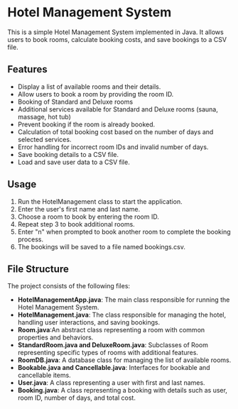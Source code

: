 # Hotel Management System
This is a simple Hotel Management System implemented in Java. It allows users to book rooms, calculate booking costs, and save bookings to a CSV file.
## Features
* Display a list of available rooms and their details.
* Allow users to book a room by providing the room ID.
* Booking of Standard and Deluxe rooms
* Additional services available for Standard and Deluxe rooms (sauna, massage, hot tub)
* Prevent booking if the room is already booked.
* Calculation of total booking cost based on the number of days and selected services.
* Error handling for incorrect room IDs and invalid number of days.
* Save booking details to a CSV file.
* Load and save user data to a CSV file.
## Usage
1. Run the HotelManagement class to start the application.
2.   Enter the user's first name and last name.
3.   Choose a room to book by entering the room ID.
4.   Repeat step 3 to book additional rooms.
5.   Enter "n" when prompted to book another room to complete the booking process.
6.   The bookings will be saved to a file named bookings.csv.
## File Structure
The project consists of the following files:
* **HotelManagementApp.java**: The main class responsible for running the Hotel Management System.
*  **HotelManagement.java**: The class responsible for managing the hotel, handling user interactions, and saving bookings.
*  **Room.java**:An abstract class representing a room with common properties and behaviors.
*  **StandardRoom.java and DeluxeRoom.java**: Subclasses of Room representing specific types of rooms with additional features.
*  **RoomDB.java**: A database class for managing the list of available rooms.
*  **Bookable.java and Cancellable.java**: Interfaces for bookable and cancellable items.
*  **User.java**: A class representing a user with first and last names.
*  **Booking.java**: A class representing a booking with details such as user, room ID, number of days, and total cost.